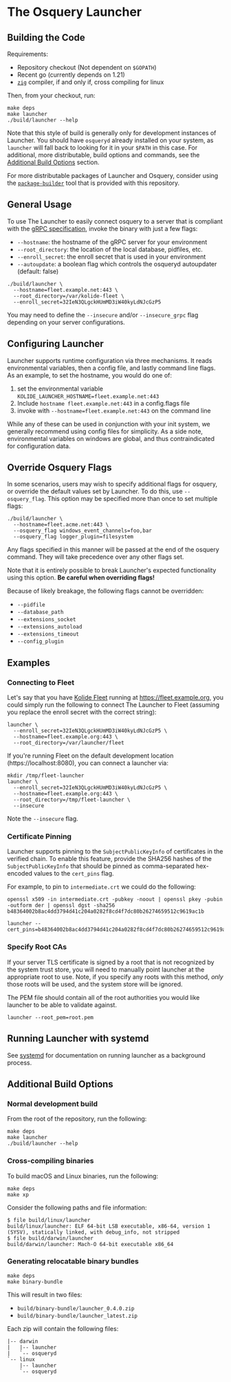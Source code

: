 # The Osquery Launcher

## Building the Code

Requirements:
* Repository checkout (Not dependent on `$GOPATH`)
* Recent go (currently depends on 1.21)
* [`zig`](https://ziglang.org/) compiler, if and only if, cross compiling for linux

Then, from your checkout, run:

```
make deps
make launcher
./build/launcher --help
```

Note that this style of build is generally only for development
instances of Launcher. You should have `osqueryd` already installed on
your system, as `launcher` will fall back to looking for it in your
`$PATH` in this case. For additional, more distributable, build
options and commands, see the [Additional Build
Options](#additional-build-options) section.

For more distributable packages of Launcher and Osquery, consider
using the [`package-builder`](./package-builder.md) tool that is
provided with this repository.

## General Usage

To use The Launcher to easily connect osquery to a server that is
compliant with the [gRPC
specification](https://github.com/kolide/agent-api/blob/main/agent_api.proto),
invoke the binary with just a few flags:

- `--hostname`: the hostname of the gRPC server for your environment
- `--root_directory`: the location of the local database, pidfiles, etc.
- `--enroll_secret`: the enroll secret that is used in your environment
- `--autoupdate`: a boolean flag which controls the osqueryd autoupdater (default: false)

```
./build/launcher \
  --hostname=fleet.example.net:443 \
  --root_directory=/var/kolide-fleet \
  --enroll_secret=32IeN3QLgckHUmMD3iW40kyLdNJcGzP5
```

You may need to define the `--insecure` and/or `--insecure_grpc` flag
depending on your server configurations.

## Configuring Launcher

Launcher supports runtime configuration via three mechanisms. It reads
environmental variables, then a config file, and lastly command line
flags. As an example, to set the hostname, you would do one of:

1. set the environmental variable `KOLIDE_LAUNCHER_HOSTNAME=fleet.example.net:443`
1. Include `hostname fleet.example.net:443` in a config.flags file
1. invoke with `--hostname=fleet.example.net:443` on the command line

While any of these can be used in conjunction with your init system,
we generally recommend using config files for simplicity. As a side
note, environmental variables on windows are global, and thus
contraindicated for configuration data.


## Override Osquery Flags

In some scenarios, users may wish to specify additional flags for
osquery, or override the default values set by Launcher. To do this,
use `--osquery_flag`. This option may be specified more than once to
set multiple flags:

```
./build/launcher \
  --hostname=fleet.acme.net:443 \
  --osquery_flag windows_event_channels=foo,bar
  --osquery_flag logger_plugin=filesystem
```

Any flags specified in this manner will be passed at the end of the
osquery command. They will take precedence over any other flags set.

Note that it is entirely possible to break Launcher's expected
functionality using this option. **Be careful when overriding flags!**

Because of likely breakage, the following flags cannot be overridden:

- `--pidfile`
- `--database_path`
- `--extensions_socket`
- `--extensions_autoload`
- `--extensions_timeout`
- `--config_plugin`

## Examples

### Connecting to Fleet

Let's say that you have [Kolide
Fleet](https://github.com/kolide/fleet) running at
https://fleet.example.org, you could simply run the following to
connect The Launcher to Fleet (assuming you replace the enroll secret
with the correct string):

```
launcher \
  --enroll_secret=32IeN3QLgckHUmMD3iW40kyLdNJcGzP5 \
  --hostname=fleet.example.org:443 \
  --root_directory=/var/launcher/fleet
```

If you're running Fleet on the default development location
(https://localhost:8080), you can connect a launcher via:

```
mkdir /tmp/fleet-launcher
launcher \
  --enroll_secret=32IeN3QLgckHUmMD3iW40kyLdNJcGzP5 \
  --hostname=fleet.example.org:443 \
  --root_directory=/tmp/fleet-launcher \
  --insecure
```

Note the `--insecure` flag.

### Certificate Pinning

Launcher supports pinning to the `SubjectPublicKeyInfo` of
certificates in the verified chain. To enable this feature, provide
the SHA256 hashes of the `SubjectPublicKeyInfo` that should be pinned
as comma-separated hex-encoded values to the `cert_pins` flag.

For example, to pin to `intermediate.crt` we could do the following:

```
openssl x509 -in intermediate.crt -pubkey -noout | openssl pkey -pubin -outform der | openssl dgst -sha256
b48364002b8ac4dd3794d41c204a0282f8cd4f7dc80b26274659512c9619ac1b

launcher --cert_pins=b48364002b8ac4dd3794d41c204a0282f8cd4f7dc80b26274659512c9619ac1b
```

### Specify Root CAs

If your server TLS certificate is signed by a root that is not
recognized by the system trust store, you will need to manually point
launcher at the appropriate root to use. Note, if you specify any
roots with this method, _only_ those roots will be used, and the
system store will be ignored.

The PEM file should contain all of the root authorities you would like
launcher to be able to validate against.


```
launcher --root_pem=root.pem
```
## Running Launcher with systemd
See [systemd](./systemd.md) for documentation on running launcher as a
background process.


## Additional Build Options

### Normal development build

From the root of the repository, run the following:

```
make deps
make launcher
./build/launcher --help
```

### Cross-compiling binaries

To build macOS and Linux binaries, run the following:

```
make deps
make xp
```

Consider the following paths and file information:

```
$ file build/linux/launcher
build/linux/launcher: ELF 64-bit LSB executable, x86-64, version 1 (SYSV), statically linked, with debug_info, not stripped
$ file build/darwin/launcher
build/darwin/launcher: Mach-O 64-bit executable x86_64
```

### Generating relocatable binary bundles

```
make deps
make binary-bundle
```

This will result in two files:

- `build/binary-bundle/launcher_0.4.0.zip`
- `build/binary-bundle/launcher_latest.zip`

Each zip will contain the following files:

```
|-- darwin
|   |-- launcher
|   `-- osqueryd
`-- linux
    |-- launcher
    `-- osqueryd
```
